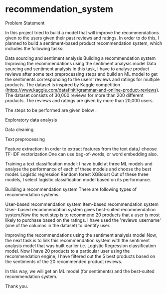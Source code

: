 # recommendation_system
Problem Statement

In this project tried to build a model that will improve the recommendations given to the users given their past reviews and ratings. In order to do this, I planned to build a sentiment-based product recommendation system, which includes the following tasks:

Data sourcing and sentiment analysis
Building a recommendation system
Improving the recommendations using the sentiment analysis model
Data sourcing and sentiment analysis In this task, I have to analyse product reviews after some text preprocessing steps and build an ML model to get the sentiments corresponding to the users' reviews and ratings for multiple products. The dataset is inspired by Kaggle competition (https://www.kaggle.com/datafiniti/grammar-and-online-product-reviews). The dataset consists of 30,000 reviews for more than 200 different products. The reviews and ratings are given by more than 20,000 users.

The steps to be performed are given below :

Exploratory data analysis

Data cleaning

Text preprocessing

Feature extraction: In order to extract features from the text data,I choose TF-IDF vectorization.One can use bag-of-words, or word embedding also.

Training a text classification model: I have build at three ML models and analyse the performance of each of these models and choose the best model.
Logistic regression
Random forest
XGBoost
Out of these three models, I select logistic classification model based on its performance.

Building a recommendation system There are following types of recommendation systems.

User-based recommendation system
Item-based recommendation system
User- based recommendation system gives best-suited recommendation system.Now the next step is to recommend 20 products that a user is most likely to purchase based on the ratings. I have used the 'reviews_username' (one of the columns in the dataset) to identify user.

Improving the recommendations using the sentiment analysis model Now, the next task is to link this recommendation system with the sentiment analysis model that was built earlier i.e. Logistic Regression classification model. Now I have 20 products to a particular user using the recommendation engine, I have filtered out the 5 best products based on the sentiments of the 20 recommended product reviews.

In this way, we will get an ML model (for sentiments) and the best-suited recommendation system.

Thank you.
